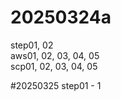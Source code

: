 # 20250324a

step01, 02 <br>
aws01, 02, 03, 04, 05 <br>
scp01, 02, 03, 04, 05

#20250325
step01 - 1
